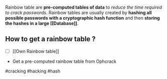 Rainbow table are **pre-computed tables of data** to *reduce the time required to crack passwords*. Rainbow tables are usually created by **hashing all possible passwords with a cryptographic hash function** and then **storing the hashes in a large [[Database]]**. 
## How to get a rainbow table ?

- [ ] [[Own Rainbow table]]
- Get a pre-computed rainbow table from Ophcrack

#cracking #hacking #hash 